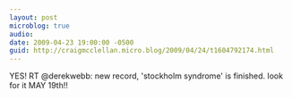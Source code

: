 ```yaml
---
layout: post
microblog: true
audio: 
date: 2009-04-23 19:00:00 -0500
guid: http://craigmcclellan.micro.blog/2009/04/24/t1604792174.html
---
```

YES! RT @derekwebb: new record, 'stockholm syndrome' is finished.  look for it MAY 19th!!
